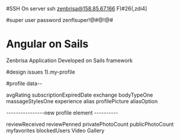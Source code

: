 #SSH On server
ssh zenbrisa@158.85.67.166
F)#26(,zdi4]


#super user password 
zenflsuper!@#@!@#


# Angular on Sails
Zenbrisa Application
Developed on Sails framework

#design issues 
1).my-profile 

#profile data--

avgRating
subscriptionExpiredDate
exchange
bodyTypeOne
massageStylesOne
experience
alias
profilePicture
aliasOption

----------------new profile element ----------

reviewReceived
reviewPenned
privatePhotoCount
publicPhotoCount
myfavorites
blockedUsers
Video Gallery





